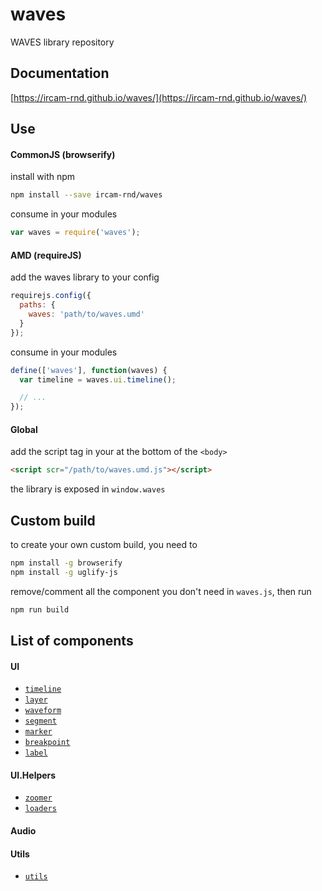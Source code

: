 # waves

WAVES library repository

## Documentation

[https://ircam-rnd.github.io/waves/](https://ircam-rnd.github.io/waves/)

## Use

#### CommonJS (browserify)

install with npm

```bash
npm install --save ircam-rnd/waves
```

consume in your modules

```javascript
var waves = require('waves');
```

#### AMD (requireJS)

add the waves library to your config

```javascript
requirejs.config({
  paths: {
    waves: 'path/to/waves.umd'
  }
});
```

consume in your modules

```javascript
define(['waves'], function(waves) {
  var timeline = waves.ui.timeline();

  // ...
});
```

#### Global

add the script tag in your at the bottom of the `<body>`

```html
<script scr="/path/to/waves.umd.js"></script>
```

the library is exposed in `window.waves`


## Custom build

to create your own custom build, you need to

```bash
npm install -g browserify
npm install -g uglify-js
```

remove/comment all the component you don't need in `waves.js`, then run

```bash
npm run build
```

## List of components

#### UI

- [`timeline`](https://github.com/Ircam-RnD/timeline)
- [`layer`](https://github.com/Ircam-RnD/layer)
- [`waveform`](https://github.com/Ircam-RnD/waveform)
- [`segment`](https://github.com/Ircam-RnD/segment)
- [`marker`](https://github.com/Ircam-RnD/marker)
- [`breakpoint`](https://github.com/Ircam-RnD/breakpoint)
- [`label`](https://github.com/Ircam-RnD/label)

#### UI.Helpers

- [`zoomer`](https://github.com/Ircam-RnD/zoomer)
- [`loaders`](https://github.com/Ircam-RnD/loaders)

#### Audio

#### Utils

- [`utils`](https://github.com/Ircam-RnD/utils)

